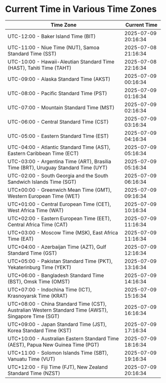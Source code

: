 # Current Time in Various Time Zones

| Time Zone | Current Time |
|-----------|--------------|
| UTC-12:00 - Baker Island Time (BIT) | 2025-07-09 20:16:34 |
| UTC-11:00 - Niue Time (NUT), Samoa Standard Time (SST) | 2025-07-08 21:16:34 |
| UTC-10:00 - Hawaii-Aleutian Standard Time (HAST), Tahiti Time (TAHT) | 2025-07-08 22:16:34 |
| UTC-09:00 - Alaska Standard Time (AKST) | 2025-07-09 00:16:34 |
| UTC-08:00 - Pacific Standard Time (PST) | 2025-07-09 01:16:34 |
| UTC-07:00 - Mountain Standard Time (MST) | 2025-07-09 02:16:34 |
| UTC-06:00 - Central Standard Time (CST) | 2025-07-09 03:16:34 |
| UTC-05:00 - Eastern Standard Time (EST) | 2025-07-09 04:16:34 |
| UTC-04:00 - Atlantic Standard Time (AST), Eastern Caribbean Time (ECT) | 2025-07-09 05:16:34 |
| UTC-03:00 - Argentina Time (ART), Brasília Time (BRT), Uruguay Standard Time (UYT) | 2025-07-09 05:16:34 |
| UTC-02:00 - South Georgia and the South Sandwich Islands Time (SGT) | 2025-07-09 06:16:34 |
| UTC±00:00 - Greenwich Mean Time (GMT), Western European Time (WET) | 2025-07-09 09:16:34 |
| UTC+01:00 - Central European Time (CET), West Africa Time (WAT) | 2025-07-09 10:16:34 |
| UTC+02:00 - Eastern European Time (EET), Central Africa Time (CAT) | 2025-07-09 11:16:34 |
| UTC+03:00 - Moscow Time (MSK), East Africa Time (EAT) | 2025-07-09 11:16:34 |
| UTC+04:00 - Azerbaijan Time (AZT), Gulf Standard Time (GST) | 2025-07-09 12:16:34 |
| UTC+05:00 - Pakistan Standard Time (PKT), Yekaterinburg Time (YEKT) | 2025-07-09 13:16:34 |
| UTC+06:00 - Bangladesh Standard Time (BST), Omsk Time (OMST) | 2025-07-09 14:16:34 |
| UTC+07:00 - Indochina Time (ICT), Krasnoyarsk Time (KRAT) | 2025-07-09 15:16:34 |
| UTC+08:00 - China Standard Time (CST), Australian Western Standard Time (AWST), Singapore Time (SGT) | 2025-07-09 16:16:34 |
| UTC+09:00 - Japan Standard Time (JST), Korea Standard Time (KST) | 2025-07-09 17:16:34 |
| UTC+10:00 - Australian Eastern Standard Time (AEST), Papua New Guinea Time (PGT) | 2025-07-09 18:16:34 |
| UTC+11:00 - Solomon Islands Time (SBT), Vanuatu Time (VUT) | 2025-07-09 19:16:34 |
| UTC+12:00 - Fiji Time (FJT), New Zealand Standard Time (NZST) | 2025-07-09 20:16:34 |
